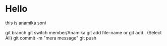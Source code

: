 # Hello 

this is anamika soni 

  git branch
  git switch member/Anamika
  git add file-name or git add . (Select All)
  git commit -m "mera message"
  git push


  
